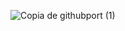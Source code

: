 ![Copia de githubport (1)](https://github.com/user-attachments/assets/58ab8933-d247-4edb-abab-df497727c6ff)
